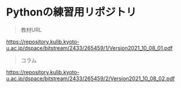 # Pythonの練習用リポジトリ

> 教材URL

https://repository.kulib.kyoto-u.ac.jp/dspace/bitstream/2433/265459/1/Version2021_10_08_01.pdf

> コラム

https://repository.kulib.kyoto-u.ac.jp/dspace/bitstream/2433/265459/2/Version2021_10_08_02.pdf



